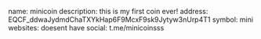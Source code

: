name: minicoin
description: this is my first coin ever!
address: EQCF_ddwaJydmdChaTXYkHap6F9McxF9sk9Jytyw3nUrp4T1
symbol: mini
websites: doesent have
social: t.me/minicoinsss
